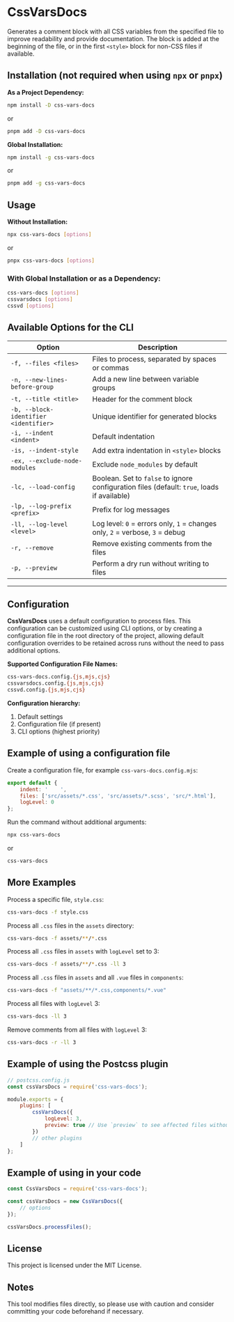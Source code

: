 # CssVarsDocs

Generates a comment block with all CSS variables from the specified file to improve readability and provide documentation. The block is added at the beginning of the file, or in the first `<style>` block for non-CSS files if available.

## Installation (not required when using `npx` or `pnpx`)

**As a Project Dependency:**

```sh
npm install -D css-vars-docs
```

or

```sh
pnpm add -D css-vars-docs
```

**Global Installation:**

```sh
npm install -g css-vars-docs
```

or

```sh
pnpm add -g css-vars-docs
```

## Usage

**Without Installation:**

```sh
npx css-vars-docs [options]
```

or

```sh
pnpx css-vars-docs [options]
```

### With Global Installation or as a Dependency:

```sh
css-vars-docs [options]
cssvarsdocs [options]
cssvd [options]
```

## Available Options for the CLI

| Option                                | Description                                                                                 |
| ------------------------------------- | ------------------------------------------------------------------------------------------- |
| `-f, --files <files>`                 | Files to process, separated by spaces or commas                                             |
| `-n, --new-lines-before-group`        | Add a new line between variable groups                                                      |
| `-t, --title <title>`                 | Header for the comment block                                                                |
| `-b, --block-identifier <identifier>` | Unique identifier for generated blocks                                                      |
| `-i, --indent <indent>`               | Default indentation                                                                         |
| `-is, --indent-style`                 | Add extra indentation in `<style>` blocks                                                   |
| `-ex, --exclude-node-modules`         | Exclude `node_modules` by default                                                           |
| `-lc, --load-config`                  | Boolean. Set to `false` to ignore configuration files (default: `true`, loads if available) |
| `-lp, --log-prefix <prefix>`          | Prefix for log messages                                                                     |
| `-ll, --log-level <level>`            | Log level: `0` = errors only, `1` = changes only, `2` = verbose, `3` = debug                |
| `-r, --remove`                        | Remove existing comments from the files                                                     |
| `-p, --preview`                       | Perform a dry run without writing to files                                                  |

---

## Configuration

**CssVarsDocs** uses a default configuration to process files. This configuration can be customized using CLI options, or by creating a configuration file in the root directory of the project, allowing default configuration overrides to be retained across runs without the need to pass additional options.

**Supported Configuration File Names:**

```sh
css-vars-docs.config.{js,mjs,cjs}
cssvarsdocs.config.{js,mjs,cjs}
cssvd.config.{js,mjs,cjs}
```

**Configuration hierarchy:**

1. Default settings
2. Configuration file (if present)
3. CLI options (highest priority)

## Example of using a configuration file

Create a configuration file, for example `css-vars-docs.config.mjs`:

```javascript
export default {
    indent: '    ',
    files: ['src/assets/*.css', 'src/assets/*.scss', 'src/*.html'],
    logLevel: 0
};
```

Run the command without additional arguments:

```sh
npx css-vars-docs
```

or

```sh
css-vars-docs
```

## More Examples

Process a specific file, `style.css`:

```sh
css-vars-docs -f style.css
```

Process all `.css` files in the `assets` directory:

```sh
css-vars-docs -f assets/**/*.css
```

Process all `.css` files in `assets` with `logLevel` set to 3:

```sh
css-vars-docs -f assets/**/*.css -ll 3
```

Process all `.css` files in `assets` and all `.vue` files in `components`:

```sh
css-vars-docs -f "assets/**/*.css,components/*.vue"
```

Process all files with `logLevel` 3:

```sh
css-vars-docs -ll 3
```

Remove comments from all files with `logLevel` 3:

```sh
css-vars-docs -r -ll 3
```

## Example of using the Postcss plugin

```javascript
// postcss.config.js
const cssVarsDocs = require('css-vars-docs');

module.exports = {
    plugins: [
        cssVarsDocs({
            logLevel: 3,
            preview: true // Use `preview` to see affected files without modifying them
        })
        // other plugins
    ]
};
```

## Example of using in your code

```javascript
const CssVarsDocs = require('css-vars-docs');

const cssVarsDocs = new CssVarsDocs({
    // options
});

cssVarsDocs.processFiles();
```

## License

This project is licensed under the MIT License.

## Notes

This tool modifies files directly, so please use with caution and consider committing your code beforehand if necessary.
